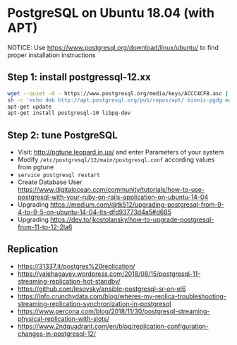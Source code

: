 # PostgreSQL on Ubuntu 18.04 (with APT)

NOTICE: Use https://www.postgresql.org/download/linux/ubuntu/ to find proper installation instructions

## Step 1: install postgressql-12.xx

```bash
wget --quiet -O - https://www.postgresql.org/media/keys/ACCC4CF8.asc | sudo apt-key add -
sh -c 'echo deb http://apt.postgresql.org/pub/repos/apt/ bionic-pgdg main > /etc/apt/sources.list.d/pgdg.list'
apt-get update
apt-get install postgresql-10 libpq-dev
```

## Step 2: tune PostgreSQL

 * Visit: http://pgtune.leopard.in.ua/ and enter Parameters of your system
 * Modify `/etc/postgresql/12/main/postgresql.conf` according values from pgtune
 * `service postgresql restart`
 * Create Database User https://www.digitalocean.com/community/tutorials/how-to-use-postgresql-with-your-ruby-on-rails-application-on-ubuntu-14-04
 * Upgrading https://medium.com/@tk512/upgrading-postgresql-from-9-4-to-9-5-on-ubuntu-14-04-lts-dfd93773d4a5#d685
 * Upgrading https://dev.to/jkostolansky/how-to-upgrade-postgresql-from-11-to-12-2la6

## Replication

 * https://31337.it/postgres%20replication/
 * https://valehagayev.wordpress.com/2018/08/15/postgresql-11-streaming-replication-hot-standby/
 * https://github.com/lesovsky/ansible-postgresql-sr-on-el6
 * https://info.crunchydata.com/blog/wheres-my-replica-troubleshooting-streaming-replication-synchronization-in-postgresql
 * https://www.percona.com/blog/2018/11/30/postgresql-streaming-physical-replication-with-slots/
 * https://www.2ndquadrant.com/en/blog/replication-configuration-changes-in-postgresql-12/

